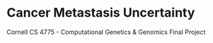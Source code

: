 # Cancer Metastasis Uncertainty
Cornell CS 4775 - Computational Genetics &amp; Genomics Final Project
